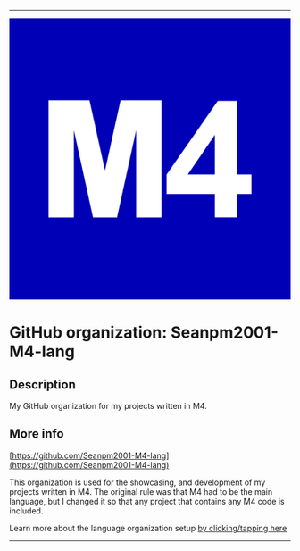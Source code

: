 
***

![1024px-Milano_M4.svg.png failed to load. The file may be missing or corrupt. Check the file path for errors first.](/AdditionalInfo/1/Seanpm2001-M4-lang/1024px-Milano_M4.svg.png)

# GitHub organization: Seanpm2001-M4-lang

## Description

My GitHub organization for my projects written in M4.

## More info

[https://github.com/Seanpm2001-M4-lang](https://github.com/Seanpm2001-M4-lang)

This organization is used for the showcasing, and development of my projects written in M4. The original rule was that M4 had to be the main language, but I changed it so that any project that contains any M4 code is included.

Learn more about the language organization setup [by clicking/tapping here](/AdditionalInfo/LanguageOrgs/README.md)

***
